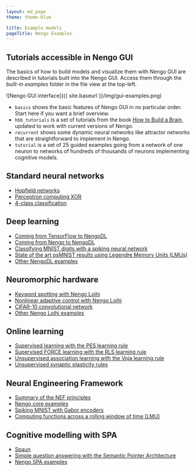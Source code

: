 ```yaml
---
layout: md_page
theme: theme-blue

title: Example models
pageTitle: Nengo Examples
---
```


## Tutorials accessible in Nengo GUI

The basics of how to build models and visualize them with Nengo GUI
are described in tutorials built into the Nengo GUI.
Access them through the *built-in examples* folder
in the file view at the top-left.

![Nengo GUI interface]({{ site.baseurl }}/img/gui-examples.png)

- `basics` shows the basic features of Nengo GUI in no particular order.
  Start here if you want a brief overview.
- `hbb_tutorials` is a set of tutorials from the book
  [How to Build a Brain](https://www.amazon.com/How-Build-Brain-Architecture-Architectures/dp/0190262125/),
  updated to work with current versions of Nengo.
- `recurrent` shows some dynamic neural networks like attractor networks
  that are straightforward to implement in Nengo.
- `tutorial` is a set of 25 guided examples going from a network of one neuron
  to networks of hundreds of thousands of neurons implementing cognitive models.

## Standard neural networks

- [Hopfield networks](https://github.com/s72sue/std_neural_nets/blob/master/hopfield_network.ipynb)
- [Perceptron computing XOR](https://github.com/s72sue/std_neural_nets/blob/master/computing_functions/perceptron_for_XOR.ipynb)
- [4-class classification](https://github.com/s72sue/std_neural_nets/blob/master/classification/4-class_classification.ipynb)

## Deep learning

- [Coming from TensorFlow to NengoDL](https://www.nengo.ai/nengo-dl/examples/from-tensorflow.html)
- [Coming from Nengo to NengoDL](https://www.nengo.ai/nengo-dl/examples/from-nengo.html)
- [Classifying MNIST digits with a spiking neural network](https://www.nengo.ai/nengo-dl/examples/spiking-mnist.html)
- [State of the art psMNIST results using Legendre Memory Units (LMUs)](https://www.nengo.ai/nengo-dl/examples/lmu.html)
- [Other NengoDL examples](https://www.nengo.ai/nengo-dl/examples.html)

## Neuromorphic hardware

- [Keyword spotting with Nengo Loihi](https://www.nengo.ai/nengo-loihi/examples/keyword_spotting.html)
- [Nonlinear adaptive control with Nengo Loihi](https://www.nengo.ai/nengo-loihi/examples/adaptive_motor_control.html)
- [CIFAR-10 convolutional network](https://github.com/nengo/nengo-examples/blob/master/loihi-dl/cifar10_convnet.ipynb)
- [Other Nengo Loihi examples](https://www.nengo.ai/nengo-loihi/examples.html)

## Online learning

- [Supervised learning with the PES learning rule](https://www.nengo.ai/nengo/examples/learning/learn_communication_channel.html)
- [Supervised FORCE learning with the RLS learning rule](https://arvoelke.github.io/nengolib-docs/notebooks/examples/full_force_learning.html)
- [Unsupervised association learning with the Voja learning rule](https://www.nengo.ai/nengo/examples/learning/learn_associations.html)
- [Unsupervised synaptic plasticity rules](https://www.nengo.ai/nengo/examples/learning/learn_unsupervised.html)

## Neural Engineering Framework

- [Summary of the NEF principles](https://www.nengo.ai/nengo/examples/advanced/nef_summary.html)
- [Nengo core examples](https://www.nengo.ai/nengo/examples)
- [Spiking MNIST with Gabor encoders](https://www.nengo.ai/nengo-extras/examples/mnist_single_layer.html)
- [Computing functions across a rolling window of time (LMU)](https://arvoelke.github.io/nengolib-docs/notebooks/examples/rolling_window.html)

## Cognitive modelling with SPA

- [Spaun](https://github.com/xchoo/spaun2.0)
- [Simple question answering with the Semantic Pointer Architecture](https://www.nengo.ai/nengo-spa/examples/question_memory.html)
- [Nengo SPA examples](https://www.nengo.ai/nengo-spa/examples.html)
